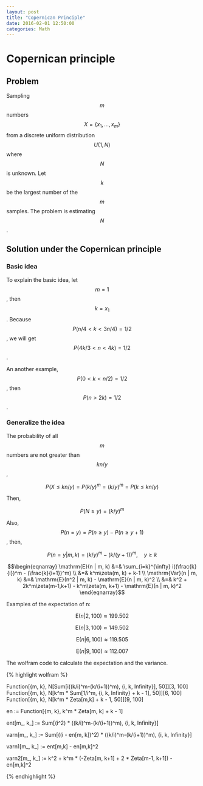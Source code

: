 ```yaml
---
layout: post
title: "Copernican Principle"
date: 2016-02-01 12:50:00
categories: Math
---
```


# Copernican principle

## Problem

Sampling $$m$$ numbers $$X = \{x_1, \dots, x_m\}$$from a discrete uniform distribution $$U(1,N)$$ where $$N$$ is unknown. Let $$k$$ be the largest number of the $$m$$ samples. The problem is estimating $$N$$.

## Solution under the Copernican principle

### Basic idea

To explain the basic idea, let $$m = 1$$, then $$k = x_1$$. Because $$P(n/4 < k < 3n/4) = 1/2$$, we will get $$P(4k/3 < n < 4k) = 1/2$$. 

An another example, $$P(0 < k < n/2) = 1/2$$, then $$P(n > 2k) = 1/2$$.

### Generalize the idea

The probability of all $$m$$ numbers are not greater than $$kn/y$$, 

$$P(X \le kn/y) = P(k/y)^m = (k/y)^m = P(k \le kn/y)$$

Then,

$$P(N \ge y) = (k/y)^m$$

Also, $$P(n = y) = P(n \ge y) - P(n \ge y + 1)$$, then,

$$P(n = y | m, k) = (k/y)^m - (k/(y+1))^m, \quad y \ge k$$

$$\begin{eqnarray}
\mathrm{E}(n | m, k) &=& \sum_{i=k}^{\infty} i((\frac{k}{i})^m - (\frac{k}{i+1})^m) \\
  &=& k^m\zeta(m, k) + k-1 \\
\mathrm{Var}(n | m, k) &=& \mathrm{E}(n^2 | m, k) - \mathrm{E}(n | m, k)^2 \\
  &=& k^2 + 2k^m\zeta(m-1,k+1) - k^m\zeta(m, k+1) - \mathrm{E}(n | m, k)^2
\end{eqnarray}$$

Examples of the expectation of n:

$$\mathrm{E}(n | 2, 100) \approx 199.502$$

$$\mathrm{E}(n | 3, 100) \approx 149.502$$

$$\mathrm{E}(n | 6, 100) \approx 119.505$$

$$\mathrm{E}(n | 9, 100) \approx 112.007$$

The wolfram code to calculate the expectation and the variance.

{% highlight wolfram %}

Function[{m, k}, N[Sum[i((k/i)^m-(k/(i+1))^m), {i, k, Infinity}], 50]][3, 100]
Function[{m, k}, N[k^m * Sum[1/i^m, {i, k, Infinity} + k - 1], 50]][6, 100]
Function[{m, k}, N[k^m * Zeta[m,k] + k - 1, 50]][9, 100]

en := Function[{m, k}, k^m * Zeta[m, k] + k - 1]

ent[m_, k_] := Sum[(i^2) * ((k/i)^m-(k/(i+1))^m), {i, k, Infinity}]

varn[m_, k_] := Sum[((i - en[m, k])^2) * ((k/i)^m-(k/(i+1))^m), {i, k, Infinity}]

varn1[m_, k_] := ent[m,k] - en[m,k]^2

varn2[m_, k_] := k^2 + k^m * (-Zeta[m, k+1] + 2 * Zeta[m-1, k+1]) - en[m,k]^2

{% endhighlight %}





